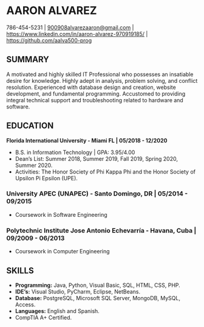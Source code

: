 # AARON ALVAREZ
786-454-5231 | 900908alvarezaaron@gmail.com | https://www.linkedin.com/in/aaron-alvarez-970919185/ | https://github.com/aalva500-prog

## SUMMARY
A motivated and highly skilled IT Professional who possesses an insatiable desire for knowledge. Highly adept
in analysis, problem solving, and conflict resolution. Experienced with database design and creation, website
development, and fundamental programming. Accustomed to providing integral technical support and
troubleshooting related to hardware and software.

## EDUCATION
**Florida International University - Miami FL | 05/2018 - 12/2020**
  * B.S. in Information Technology | GPA: 3.95/4.00
  * Dean’s List: Summer 2018, Summer 2019, Fall 2019, Spring 2020, Summer 2020.
  * Activities: The Honor Society of Phi Kappa Phi and the Honor Society of Upsilon Pi Epsilon (UPE).
### University APEC (UNAPEC) - Santo Domingo, DR | 05/2014 - 09/2015
  * Coursework in Software Engineering
### Polytechnic Institute Jose Antonio Echevarría - Havana, Cuba | 09/2009 - 06/2013
  * Coursework in Computer Engineering
  
## SKILLS
  * **Programming:** Java, Python, Visual Basic, SQL, HTML, CSS, PHP.
  * **IDE’s:** Visual Studio, PyCharm, Eclipse, NetBeans.
  * **Database:** PostgreSQL, Microsoft SQL Server, MongoDB, MySQL, Access.
  * **Languages:** English and Spanish.
  * CompTIA A+ Certified.
